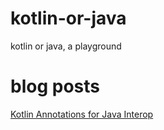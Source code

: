 # kotlin-or-java

kotlin or java, a playground

# blog posts

[Kotlin Annotations for Java Interop](https://www.avantica.net/blog/annotations-for-your-java-friendly-kotlin-code) 
